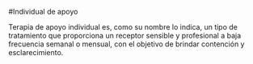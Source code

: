 #Individual de apoyo

Terapia de apoyo individual es, como su nombre lo indica, un tipo de tratamiento que proporciona un receptor sensible y profesional a baja frecuencia semanal o mensual, con el objetivo de brindar contención y esclarecimiento.